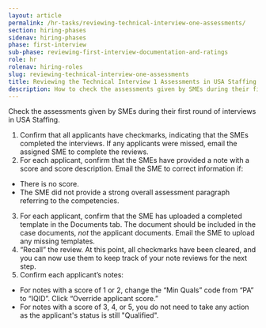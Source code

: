 ```yaml
---
layout: article
permalink: /hr-tasks/reviewing-technical-interview-one-assessments/
section: hiring-phases
sidenav: hiring-phases
phase: first-interview
sub-phase: reviewing-first-interview-documentation-and-ratings
role: hr
rolenav: hiring-roles
slug: reviewing-technical-interview-one-assessments
title: Reviewing the Technical Interview 1 Assessments in USA Staffing
description: How to check the assessments given by SMEs during their first round of interviews in USA Staffing.
---
```


Check the assessments given by SMEs during their first round of interviews in USA Staffing.

1. Confirm that all applicants have checkmarks, indicating that the SMEs completed the interviews. If any applicants were missed, email the assigned SME to complete the reviews.
2. For each applicant, confirm that the SMEs have provided a note with a score and score description. Email the SME to correct information if:
  - There is no score.
  - The SME did not provide a strong overall assessment paragraph referring to the competencies.
3. For each applicant, confirm that the SME has uploaded a completed template in the Documents tab. The document should be included in the case documents, *not* the applicant documents. Email the SME to upload any missing templates.
3. “Recall” the review. At this point, all checkmarks have been cleared, and you can now use them to keep track of your note reviews for the next step.
4. Confirm each applicant’s notes:
  - For notes with a score of 1 or 2, change the “Min Quals” code from “PA” to “IQID”. Click “Override applicant score.”
  - For notes with a score of 3, 4, or 5, you do not need to take any action as the applicant's status is still "Qualified".
